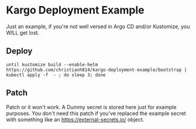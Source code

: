 # Kargo Deployment Example

Just an example, if you're not well versed in Argo CD and/or Kustomize, you WILL get lost.

## Deploy

```shell
until kustomize build --enable-helm https://github.com/christianh814/kargo-deployment-example/bootstrap | kubectl apply -f  - ; do sleep 3; done
```


## Patch

Patch or it won't work. A Dummy secret is stored here just for example purposes. You don't need this patch if you've replaced the example secret with something like an https://external-secrets.io/ object.

```shell
```
